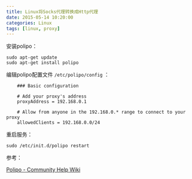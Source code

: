 ```yaml
---
title: Linux将Socks代理转换成Http代理
date: 2015-05-14 10:20:00 
categories: Linux
tags: [linux, proxy]
---
```


安装polipo：

	sudo apt-get update
	sudo apt-get install polipo

编辑polipo配置文件 `/etc/polipo/config` ：

		### Basic configuration

		# Add your proxy's address
		proxyAddress = 192.168.0.1

		# Allow from anyone in the 192.168.0.* range to connect to your proxy
		allowedClients = 192.168.0.0/24

重启服务：

	sudo /etc/init.d/polipo restart

参考：

[Polipo - Community Help Wiki](https://help.ubuntu.com/community/Polipo)